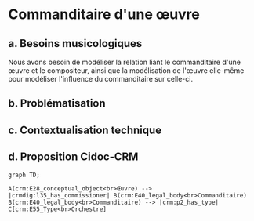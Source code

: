 # Commanditaire d'une œuvre

## a. Besoins musicologiques

Nous avons besoin de modéliser la relation liant le commanditaire d'une œuvre et le compositeur, ainsi que la modélisation de l'œuvre elle-même pour modéliser l'influence du commanditaire sur celle-ci. 

## b. Problématisation

## c. Contextualisation technique

## d. Proposition Cidoc-CRM

```mermaid
graph TD;

A(crm:E28_conceptual_object<br>Œuvre) --> |crmdig:l35_has_commissioner| B(crm:E40_legal_body<br>Commanditaire)
B(crm:E40_legal_body<br>Commanditaire) --> |crm:p2_has_type| C[crm:E55_Type<br>Orchestre]


```
